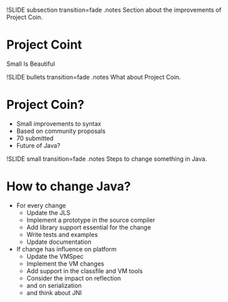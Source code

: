 !SLIDE subsection transition=fade
.notes Section about the improvements of Project Coin.
# Project Coint #
Small Is Beautiful

!SLIDE bullets transition=fade
.notes What about Project Coin.

# Project Coin?

* Small improvements to syntax
* Based on community proposals
* 70 submitted
* Future of Java?

!SLIDE small transition=fade
.notes Steps to change something in Java.

# How to change Java?

* For every change
	* Update the JLS
	* Implement a prototype in the source compiler
	* Add library support essential for the change
	* Write tests and examples
	* Update documentation
* If change has influence on platform
	* Update the VMSpec
	* Implement the VM changes
	* Add support in the classfile and VM tools
	* Consider the impact on reflection
	* and on serialization
	* and think about JNI